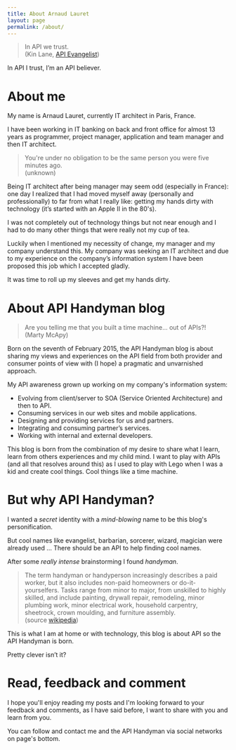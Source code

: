 ```yaml
---
title: About Arnaud Lauret
layout: page
permalink: /about/
---
```

> In API we trust.  
> (Kin Lane, [API Evangelist](http://apievangelist.com/))

In API I trust, I’m an API believer.

# About me

My name is Arnaud Lauret, currently IT architect in Paris, France.
  
I have been working in IT banking on back and front office for almost 13 years as programmer, project manager, application and team manager and then IT architect.

> You're under no obligation to be the same person you were five minutes ago.  
> (unknown) 

Being IT architect after being manager may seem odd (especially in France): one day I realized that I had moved myself away (personally and professionally) to far from what I really like: getting my hands dirty with technology (it’s started with an Apple II in the 80's).
  
I was not completely out of technology things but not near enough and I had to do many other things that were really not my cup of tea.
  
Luckily when I mentioned my necessity of change, my manager and my company understand this. My company was seeking an IT architect and due to my experience on the company’s information system I have been proposed this job which I accepted gladly.
  
It was time to roll up my sleeves and get my hands dirty.

# About API Handyman blog

> Are you telling me that you built a time machine... out of APIs?!  
> (Marty McApy) 

Born on the seventh of February 2015, the API Handyman blog is about sharing my views and experiences on the API field from both provider and consumer points of view with (I hope) a pragmatic and unvarnished approach.

My API awareness grown up working on my company's information system:

  * Evolving from client/server to SOA (Service Oriented Architecture) and then to API.
  * Consuming services in our web sites and mobile applications.
  * Designing and providing services for us and partners.
  * Integrating and consuming partner’s services.
  * Working with internal and external developers.

This blog is born from the combination of my desire to share what I learn, learn from others experiences and my child mind. I want to play with APIs (and all that resolves around this) as I used to play with Lego when I was a kid and create cool things. Cool things like a time machine.

# But why API Handyman?

I wanted a _secret_ identity with a _mind-blowing_ name to be this blog's personification.
  
But cool names like evangelist, barbarian, sorcerer, wizard, magician were already used … There should be an API to help finding cool names.
  
After some _really intense_ brainstorming I found _handyman_.

> The term handyman or handyperson increasingly describes a paid worker, but it also includes non-paid homeowners or do-it-yourselfers. Tasks range from minor to major, from unskilled to highly skilled, and include painting, drywall repair, remodeling, minor plumbing work, minor electrical work, household carpentry, sheetrock, crown moulding, and furniture assembly.  
> (source [wikipedia](http://en.wikipedia.org/wiki/Handyman))

This is what I am at home or with technology, this blog is about API so the API Handyman is born.
  
Pretty clever isn’t it?

# Read, feedback and comment

I hope you'll enjoy reading my posts and I'm looking forward to your feedback and comments, as I have said before, I want to share with you and learn from you.
  
You can follow and contact me and the API Handyman via social networks on page's bottom.